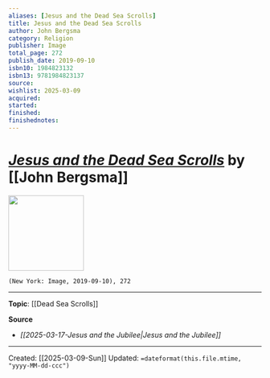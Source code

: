 ```yaml
---
aliases: [Jesus and the Dead Sea Scrolls]
title: Jesus and the Dead Sea Scrolls
author: John Bergsma
category: Religion
publisher: Image
total_page: 272
publish_date: 2019-09-10
isbn10: 1984823132
isbn13: 9781984823137
source: 
wishlist: 2025-03-09
acquired: 
started: 
finished: 
finishednotes: 
---
```

# *[Jesus and the Dead Sea Scrolls]()* by [[John Bergsma]]

<img src="http://books.google.com/books/content?id=kX9_DwAAQBAJ&printsec=frontcover&img=1&zoom=1&edge=curl&source=gbs_api" width=150>

`(New York: Image, 2019-09-10), 272`



--- 
**Topic**: [[Dead Sea Scrolls]]

**Source**
- *[[2025-03-17-Jesus and the Jubilee|Jesus and the Jubilee]]*
 ---
Created: [[2025-03-09-Sun]]
Updated: `=dateformat(this.file.mtime, "yyyy-MM-dd-ccc")`